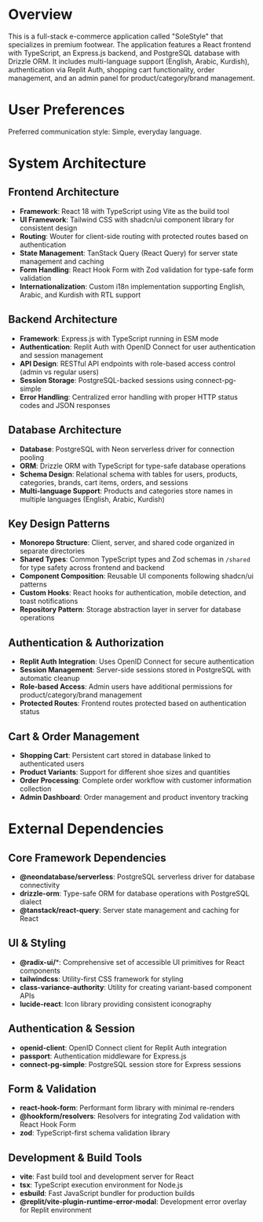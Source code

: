 # Overview

This is a full-stack e-commerce application called "SoleStyle" that specializes in premium footwear. The application features a React frontend with TypeScript, an Express.js backend, and PostgreSQL database with Drizzle ORM. It includes multi-language support (English, Arabic, Kurdish), authentication via Replit Auth, shopping cart functionality, order management, and an admin panel for product/category/brand management.

# User Preferences

Preferred communication style: Simple, everyday language.

# System Architecture

## Frontend Architecture
- **Framework**: React 18 with TypeScript using Vite as the build tool
- **UI Framework**: Tailwind CSS with shadcn/ui component library for consistent design
- **Routing**: Wouter for client-side routing with protected routes based on authentication
- **State Management**: TanStack Query (React Query) for server state management and caching
- **Form Handling**: React Hook Form with Zod validation for type-safe form validation
- **Internationalization**: Custom i18n implementation supporting English, Arabic, and Kurdish with RTL support

## Backend Architecture
- **Framework**: Express.js with TypeScript running in ESM mode
- **Authentication**: Replit Auth with OpenID Connect for user authentication and session management
- **API Design**: RESTful API endpoints with role-based access control (admin vs regular users)
- **Session Storage**: PostgreSQL-backed sessions using connect-pg-simple
- **Error Handling**: Centralized error handling with proper HTTP status codes and JSON responses

## Database Architecture
- **Database**: PostgreSQL with Neon serverless driver for connection pooling
- **ORM**: Drizzle ORM with TypeScript for type-safe database operations
- **Schema Design**: Relational schema with tables for users, products, categories, brands, cart items, orders, and sessions
- **Multi-language Support**: Products and categories store names in multiple languages (English, Arabic, Kurdish)

## Key Design Patterns
- **Monorepo Structure**: Client, server, and shared code organized in separate directories
- **Shared Types**: Common TypeScript types and Zod schemas in `/shared` for type safety across frontend and backend
- **Component Composition**: Reusable UI components following shadcn/ui patterns
- **Custom Hooks**: React hooks for authentication, mobile detection, and toast notifications
- **Repository Pattern**: Storage abstraction layer in server for database operations

## Authentication & Authorization
- **Replit Auth Integration**: Uses OpenID Connect for secure authentication
- **Session Management**: Server-side sessions stored in PostgreSQL with automatic cleanup
- **Role-based Access**: Admin users have additional permissions for product/category/brand management
- **Protected Routes**: Frontend routes protected based on authentication status

## Cart & Order Management
- **Shopping Cart**: Persistent cart stored in database linked to authenticated users
- **Product Variants**: Support for different shoe sizes and quantities
- **Order Processing**: Complete order workflow with customer information collection
- **Admin Dashboard**: Order management and product inventory tracking

# External Dependencies

## Core Framework Dependencies
- **@neondatabase/serverless**: PostgreSQL serverless driver for database connectivity
- **drizzle-orm**: Type-safe ORM for database operations with PostgreSQL dialect
- **@tanstack/react-query**: Server state management and caching for React

## UI & Styling
- **@radix-ui/***: Comprehensive set of accessible UI primitives for React components
- **tailwindcss**: Utility-first CSS framework for styling
- **class-variance-authority**: Utility for creating variant-based component APIs
- **lucide-react**: Icon library providing consistent iconography

## Authentication & Session
- **openid-client**: OpenID Connect client for Replit Auth integration
- **passport**: Authentication middleware for Express.js
- **connect-pg-simple**: PostgreSQL session store for Express sessions

## Form & Validation
- **react-hook-form**: Performant form library with minimal re-renders
- **@hookform/resolvers**: Resolvers for integrating Zod validation with React Hook Form
- **zod**: TypeScript-first schema validation library

## Development & Build Tools
- **vite**: Fast build tool and development server for React
- **tsx**: TypeScript execution environment for Node.js
- **esbuild**: Fast JavaScript bundler for production builds
- **@replit/vite-plugin-runtime-error-modal**: Development error overlay for Replit environment
